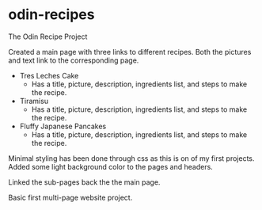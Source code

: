 # odin-recipes

The Odin Recipe Project

Created a main page with three links to different recipes. Both the pictures and text link to the corresponding page.

- Tres Leches Cake
    - Has a title, picture, description, ingredients list, and steps to make the recipe.
- Tiramisu
    - Has a title, picture, description, ingredients list, and steps to make the recipe.
- Fluffy Japanese Pancakes
    - Has a title, picture, description, ingredients list, and steps to make the recipe.

Minimal styling has been done through css as this is on of my first projects. Added some light background color to the pages and headers. 

Linked the sub-pages back the the main page. 

Basic first multi-page website project.
